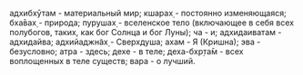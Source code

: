 адхибхӯтам - материальный мир; кшарах̣ - постоянно изменяющаяся; бха̄вах̣ - природа; пурушах̣ - вселенское тело (включающее в себя всех полубогов, таких, как бог Солнца и бог Луны); ча - и; адхидаиватам - адхидайва; адхийаджн̃ах̣ - Сверхдуша; ахам - Я (Кришна); эва - безусловно; атра - здесь; дехе - в теле; деха-бхр̣та̄м - всех воплощенных в теле существ; вара - о лучший.
